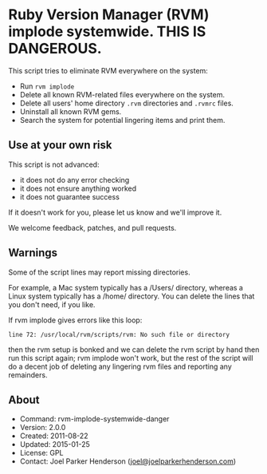 # Ruby Version Manager (RVM) implode systemwide. THIS IS DANGEROUS.

This script tries to eliminate RVM everywhere on the system:

  * Run `rvm implode`
  * Delete all known RVM-related files everywhere on the system.
  * Delete all users' home directory `.rvm` directories and `.rvmrc` files.
  * Uninstall all known RVM gems.
  * Search the system for potential lingering items and print them.

## Use at your own risk

This script is not advanced:

  * it does not do any error checking
  * it does not ensure anything worked
  * it does not guarantee success

If it doesn't work for you, please let us know and we'll improve it.

We welcome feedback, patches, and pull requests.

## Warnings

Some of the script lines may report missing directories.

For example, a Mac system typically has a /Users/ directory,
whereas a Linux system typically has a /home/ directory.
You can delete the lines that you don't need, if you like.

If rvm implode gives errors like this loop:

    line 72: /usr/local/rvm/scripts/rvm: No such file or directory

then the rvm setup is bonked and we can delete the rvm script
by hand then run this script again; rvm implode won't work,
but the rest of the script will do a decent job of deleting
any lingering rvm files and reporting any remainders.

## About

  * Command: rvm-implode-systemwide-danger
  * Version: 2.0.0
  * Created: 2011-08-22
  * Updated: 2015-01-25
  * License: GPL
  * Contact: Joel Parker Henderson (joel@joelparkerhenderson.com)
